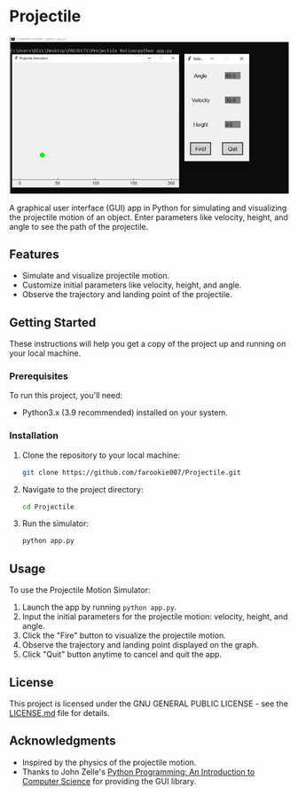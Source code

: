 # Projectile

![Projectile Motion Screenshot](projectile.png)

A graphical user interface (GUI) app in Python for simulating and visualizing the projectile motion of an object.
Enter parameters like velocity, height, and angle to see the path of the projectile.

## Features

- Simulate and visualize projectile motion.
- Customize initial parameters like velocity, height, and angle.
- Observe the trajectory and landing point of the projectile.

## Getting Started

These instructions will help you get a copy of the project up and running on your local machine.

### Prerequisites

To run this project, you'll need:

- Python3.x (3.9 recommended) installed on your system.

### Installation

1. Clone the repository to your local machine:

   ```bash
   git clone https://github.com/farookie007/Projectile.git

   ```

2. Navigate to the project directory:

   ```bash
   cd Projectile

   ```

3. Run the simulator:

   ```bash
   python app.py
   ```

## Usage

To use the Projectile Motion Simulator:

1. Launch the app by running `python app.py`.
2. Input the initial parameters for the projectile motion: velocity, height, and angle.
3. Click the "Fire" button to visualize the projectile motion.
4. Observe the trajectory and landing point displayed on the graph.
5. Click "Quit" button anytime to cancel and quit the app.

## License

This project is licensed under the GNU GENERAL PUBLIC LICENSE - see the [LICENSE.md](LICENSE.md) file for details.

## Acknowledgments

- Inspired by the physics of the projectile motion.
- Thanks to John Zelle's [Python Programming: An Introduction to Computer Science](https://books.google.com.ng/books/about/Python_Programming.html?id=aJQILlLxRmAC&redir_esc=y) for providing the GUI library.

